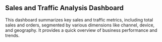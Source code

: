## Sales and Traffic Analysis Dashboard
This dashboard summarizes key sales and traffic metrics, including total sales and orders, segmented by various dimensions like channel, device, and geography. It provides a quick overview of business performance and trends.
